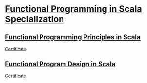 # [Functional Programming in Scala Specialization](https://www.coursera.org/specializations/scala)

## [Functional Programming Principles in Scala](https://www.coursera.org/learn/progfun1)  
[Certificate](https://www.coursera.org/account/accomplishments/certificate/ZA6PLUXXL4NU)
## [Functional Program Design in Scala](https://www.coursera.org/learn/progfun2)  
[Certificate](https://www.coursera.org/account/accomplishments/certificate/8F3CW25MXLZE)
